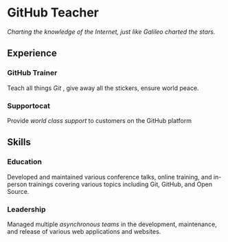 # GitHub Teacher

_Charting the knowledge of the Internet, just like Galileo charted the stars._

## Experience

### GitHub Trainer

Teach all things _Git_ , give away all the stickers, ensure world peace.
<!--
  Note here: Learners -- yup, you found the error!
  Course maintainers -- leave the italics with * instead of _ for the error case.
-->

### Supportocat

Provide _world class support_ to customers on the GitHub platform

## Skills

### Education

Developed and maintained various conference talks, online training, and in-person trainings covering various topics including Git, GitHub, and Open Source.

### Leadership

Managed multiple _asynchronous teams_ in the development, maintenance, and release of various web applications and websites.

